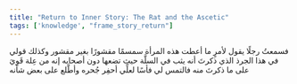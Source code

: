 ```yaml
---
title: "Return to Inner Story: The Rat and the Ascetic"
tags: ['knowledge', "frame_story_return"]
---
```


 فسمعتُ رجلًا يقول لأمرٍ ما أعطت هذه المرأة سمسمًا مقشورًا بغير مقشور وكذلك قولي في هذا الجرذ الذي ذكرتَ أنه يثب في السلَّة حيث تضعها دون أصحابه إنه من عِلة قَوِيَ على ما ذكرتَ منه فالتمس لي فأسًا لعلِّي أحفِر جُحره وأطَّلع على بعض شأنه
